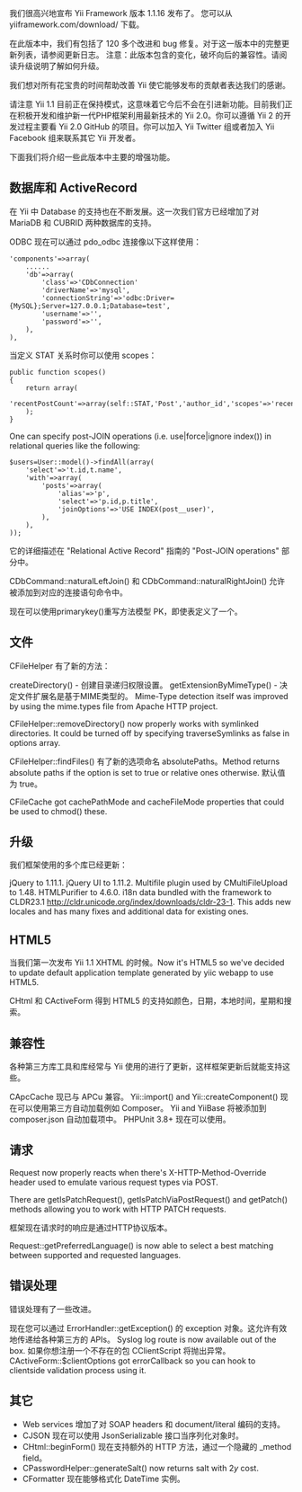 我们很高兴地宣布 Yii Framework 版本 1.1.16 发布了。 您可以从 yiiframework.com/download/ 下载。

在此版本中，我们有包括了 120 多个改进和 bug 修复。对于这一版本中的完整更新列表，请参阅更新日志。
注意：此版本包含的变化，破坏向后的兼容性。请阅读升级说明了解如何升级。

我们想对所有花宝贵的时间帮助改善 Yii 使它能够发布的贡献者表达我们的感谢。

请注意 Yii 1.1 目前正在保持模式，这意味着它今后不会在引进新功能。目前我们正在积极开发和维护新一代PHP框架利用最新技术的 Yii 2.0。你可以遵循 Yii 2 的开发过程主要看 Yii 2.0 GitHub 的项目。你可以加入 Yii Twitter 组或者加入 Yii Facebook 组来联系其它 Yii 开发者。

下面我们将介绍一些此版本中主要的增强功能。

## 数据库和 ActiveRecord

在 Yii 中 Database 的支持也在不断发展。这一次我们官方已经增加了对 MariaDB 和 CUBRID 两种数据库的支持。

ODBC 现在可以通过 pdo_odbc 连接像以下这样使用：

```
'components'=>array(
    ......
    'db'=>array(
        'class'=>'CDbConnection'
        'driverName'=>'mysql',
        'connectionString'=>'odbc:Driver={MySQL};Server=127.0.0.1;Database=test',
        'username'=>'',
        'password'=>'',
    ),
),
```
当定义 STAT 关系时你可以使用 scopes：

```
public function scopes()
{
    return array(
        'recentPostCount'=>array(self::STAT,'Post','author_id','scopes'=>'recentScope'),
    );
}
```
One can specify post-JOIN operations (i.e. use|force|ignore index()) in relational queries like the following:

```
$users=User::model()->findAll(array(
    'select'=>'t.id,t.name',
    'with'=>array(
        'posts'=>array(
            'alias'=>'p',
            'select'=>'p.id,p.title',
            'joinOptions'=>'USE INDEX(post__user)',
        ),
    ),
));
```
它的详细描述在 "Relational Active Record" 指南的 "Post-JOIN operations" 部分中。

CDbCommand::naturalLeftJoin() 和 CDbCommand::naturalRightJoin() 允许被添加到对应的连接语句命令中。

现在可以使用primarykey()重写方法模型 PK，即使表定义了一个。

## 文件

CFileHelper 有了新的方法：

createDirectory() - 创建目录递归权限设置。
getExtensionByMimeType() - 决定文件扩展名是基于MIME类型的。
Mime-Type detection itself was improved by using the mime.types file from Apache HTTP project.

CFileHelper::removeDirectory() now properly works with symlinked directories. It could be turned off by specifying traverseSymlinks as false in options array.

CFileHelper::findFiles() 有了新的选项命名 absolutePaths。Method returns absolute paths if the option is set to true or relative ones otherwise. 默认值为 true。

CFileCache got cachePathMode and cacheFileMode properties that could be used to chmod() these.

## 升级

我们框架使用的多个库已经更新：

jQuery to 1.11.1.
jQuery UI to 1.11.2.
Multifile plugin used by CMultiFileUpload to 1.48.
HTMLPurifier to 4.6.0.
i18n data bundled with the framework to CLDR23.1 http://cldr.unicode.org/index/downloads/cldr-23-1. This adds new locales and has many fixes and additional data for existing ones.

## HTML5

当我们第一次发布 Yii 1.1 XHTML 的时候。Now it's HTML5 so we've decided to update default application template generated by yiic webapp to use HTML5.

CHtml 和 CActiveForm 得到 HTML5 的支持如颜色，日期，本地时间，星期和搜索。

## 兼容性

各种第三方库工具和库经常与 Yii 使用的进行了更新，这样框架更新后就能支持这些。

CApcCache 现已与 APCu 兼容。
Yii::import() and Yii::createComponent() 现在可以使用第三方自动加载例如 Composer。
Yii and YiiBase 将被添加到 composer.json 自动加载项中。
PHPUnit 3.8+ 现在可以使用。

## 请求

Request now properly reacts when there's X-HTTP-Method-Override header used to emulate various request types via POST.

There are getIsPatchRequest(), getIsPatchViaPostRequest() and getPatch() methods allowing you to work with HTTP PATCH requests.

框架现在请求时的响应是通过HTTP协议版本。

Request::getPreferredLanguage() is now able to select a best matching between supported and requested languages.

## 错误处理

错误处理有了一些改进。

现在您可以通过 ErrorHandler::getException() 的 exception 对象。这允许有效地传递给各种第三方的 APIs。
Syslog log route is now available out of the box.
如果你想注册一个不存在的包 CClientScript 将抛出异常。
CActiveForm::$clientOptions got errorCallback so you can hook to clientside validation process using it.

## 其它

- Web services 增加了对 SOAP headers 和 document/literal 编码的支持。
- CJSON 现在可以使用 JsonSerializable 接口当序列化对象时。
- CHtml::beginForm() 现在支持额外的 HTTP 方法，通过一个隐藏的 _method field。
- CPasswordHelper::generateSalt() now returns salt with $2y$ cost.
- CFormatter 现在能够格式化 DateTime 实例。